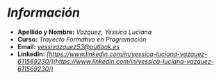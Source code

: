 # ***Información***

- **Apellido y Nombre:** *Vazquez, Yessica Luciana*
- **Curso:** *Trayecto Formativo en Programación*
- **Email:** *[yessivazquez53@outlook.es](mailto:yessivazquez53@outlook.es)*
- **LinkedIn:** *[https://www.linkedin.com/in/yessica-luciana-vazquez-611569230/](https://www.linkedin.com/in/yessica-luciana-vazquez-611569230/)*
